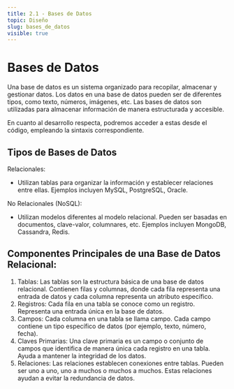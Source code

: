 ```yaml
---
title: 2.1 - Bases de Datos
topic: Diseño
slug: bases_de_datos
visible: true
---
```


# Bases de Datos

Una base de datos es un sistema organizado para recopilar, almacenar y gestionar datos. Los datos en una base de datos pueden ser de diferentes tipos, como texto, números, imágenes, etc. Las bases de datos son utilizadas para almacenar información de manera estructurada y accesible.

En cuanto al desarrollo respecta, podremos acceder a estas desde el código, empleando la sintaxis correspondiente.

## Tipos de Bases de Datos

Relacionales:

- Utilizan tablas para organizar la información y establecer relaciones entre ellas. Ejemplos incluyen MySQL, PostgreSQL, Oracle.

No Relacionales (NoSQL):

- Utilizan modelos diferentes al modelo relacional. Pueden ser basadas en documentos, clave-valor, columnares, etc. Ejemplos incluyen MongoDB, Cassandra, Redis.

## Componentes Principales de una Base de Datos Relacional:

1. Tablas: Las tablas son la estructura básica de una base de datos relacional. Contienen filas y columnas, donde cada fila representa una entrada de datos y cada columna representa un atributo específico.
2. Registros: Cada fila en una tabla se conoce como un registro. Representa una entrada única en la base de datos.
3. Campos: Cada columna en una tabla se llama campo. Cada campo contiene un tipo específico de datos (por ejemplo, texto, número, fecha).
4. Claves Primarias: Una clave primaria es un campo o conjunto de campos que identifica de manera única cada registro en una tabla. Ayuda a mantener la integridad de los datos.
5. Relaciones: Las relaciones establecen conexiones entre tablas. Pueden ser uno a uno, uno a muchos o muchos a muchos. Estas relaciones ayudan a evitar la redundancia de datos.
